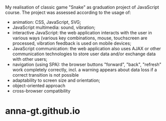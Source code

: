 My realisation of classic game "Snake" as graduation project of JavaScript course. The project was assessed according to the usage of:
- animation: CSS, JavaScript, SVG;
- JavaScript multimedia: sound, vibration;
- interactive JavaScript: the web application interacts with the user in various ways (various key combinations, mouse, touchscreen are processed, vibration feedback is used on mobile devices;
- JavaScript communication: the web application also uses AJAX or other communication technologies to store user data and/or exchange data with other users;
- navigation (using SPA): the browser buttons "forward", "back", "refresh" work completely correctly, incl. a warning appears about data loss if a correct transition is not possible
- adaptability to screen size and orientation;
- object-oriented approach
- cross-browser compatibility

# anna-gt.github.io

